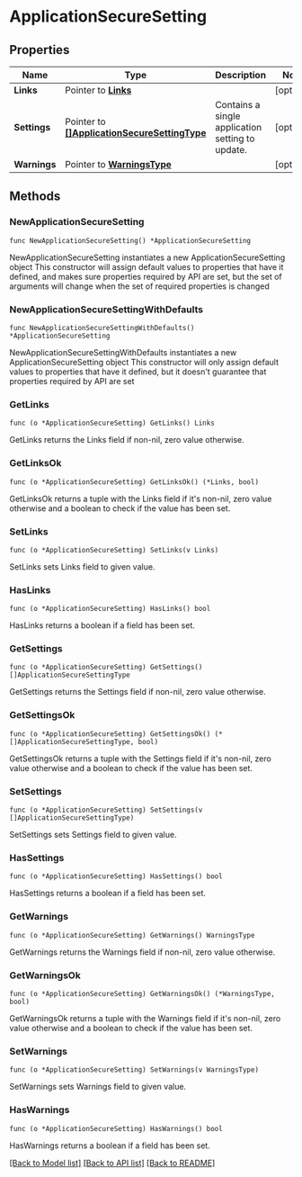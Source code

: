 # ApplicationSecureSetting

## Properties

Name | Type | Description | Notes
------------ | ------------- | ------------- | -------------
**Links** | Pointer to [**Links**](Links.md) |  | [optional] 
**Settings** | Pointer to [**[]ApplicationSecureSettingType**](ApplicationSecureSettingType.md) | Contains a single application setting to update. | [optional] 
**Warnings** | Pointer to [**WarningsType**](WarningsType.md) |  | [optional] 

## Methods

### NewApplicationSecureSetting

`func NewApplicationSecureSetting() *ApplicationSecureSetting`

NewApplicationSecureSetting instantiates a new ApplicationSecureSetting object
This constructor will assign default values to properties that have it defined,
and makes sure properties required by API are set, but the set of arguments
will change when the set of required properties is changed

### NewApplicationSecureSettingWithDefaults

`func NewApplicationSecureSettingWithDefaults() *ApplicationSecureSetting`

NewApplicationSecureSettingWithDefaults instantiates a new ApplicationSecureSetting object
This constructor will only assign default values to properties that have it defined,
but it doesn't guarantee that properties required by API are set

### GetLinks

`func (o *ApplicationSecureSetting) GetLinks() Links`

GetLinks returns the Links field if non-nil, zero value otherwise.

### GetLinksOk

`func (o *ApplicationSecureSetting) GetLinksOk() (*Links, bool)`

GetLinksOk returns a tuple with the Links field if it's non-nil, zero value otherwise
and a boolean to check if the value has been set.

### SetLinks

`func (o *ApplicationSecureSetting) SetLinks(v Links)`

SetLinks sets Links field to given value.

### HasLinks

`func (o *ApplicationSecureSetting) HasLinks() bool`

HasLinks returns a boolean if a field has been set.

### GetSettings

`func (o *ApplicationSecureSetting) GetSettings() []ApplicationSecureSettingType`

GetSettings returns the Settings field if non-nil, zero value otherwise.

### GetSettingsOk

`func (o *ApplicationSecureSetting) GetSettingsOk() (*[]ApplicationSecureSettingType, bool)`

GetSettingsOk returns a tuple with the Settings field if it's non-nil, zero value otherwise
and a boolean to check if the value has been set.

### SetSettings

`func (o *ApplicationSecureSetting) SetSettings(v []ApplicationSecureSettingType)`

SetSettings sets Settings field to given value.

### HasSettings

`func (o *ApplicationSecureSetting) HasSettings() bool`

HasSettings returns a boolean if a field has been set.

### GetWarnings

`func (o *ApplicationSecureSetting) GetWarnings() WarningsType`

GetWarnings returns the Warnings field if non-nil, zero value otherwise.

### GetWarningsOk

`func (o *ApplicationSecureSetting) GetWarningsOk() (*WarningsType, bool)`

GetWarningsOk returns a tuple with the Warnings field if it's non-nil, zero value otherwise
and a boolean to check if the value has been set.

### SetWarnings

`func (o *ApplicationSecureSetting) SetWarnings(v WarningsType)`

SetWarnings sets Warnings field to given value.

### HasWarnings

`func (o *ApplicationSecureSetting) HasWarnings() bool`

HasWarnings returns a boolean if a field has been set.


[[Back to Model list]](../README.md#documentation-for-models) [[Back to API list]](../README.md#documentation-for-api-endpoints) [[Back to README]](../README.md)


